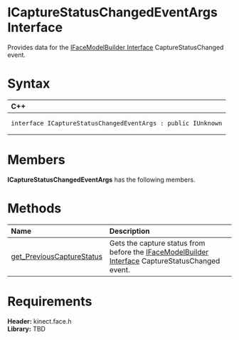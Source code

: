 ICaptureStatusChangedEventArgs Interface  
========================================  

Provides data for the [IFaceModelBuilder Interface](IFaceModelBuilder.md) CaptureStatusChanged event. <span id="syntaxSection"></span>

Syntax  
======  

<table>
<colgroup>
<col width="100%" />
</colgroup>
<thead>
<tr class="header">
<th align="left">C++</th>
</tr>
</thead>
<tbody>
<tr class="odd">
<td align="left"><pre><code>interface ICaptureStatusChangedEventArgs : public IUnknown</code></pre></td>
</tr>
</tbody>
</table>

<span id="classMembersSection"></span>

Members  
=======  

**ICaptureStatusChangedEventArgs** has the following members.  

<span id="publicmethodsSection"></span>

Methods  
=======  

<table>
<colgroup>
<col width="30%" />
<col width="60%" />
</colgroup>
<thead>
<tr class="header">
<th align="left">Name</th>
<th align="left">Description</th>
</tr>
</thead>
<tbody>
<tr class="odd">
<td align="left"><a href="ICaptureStatusChangedEve/Methods/get_PreviousCaptureStatus.md">get_PreviousCaptureStatus</a></td>
<td align="left">Gets the capture status from before the <a href="IFaceModelBuilder.md">IFaceModelBuilder Interface</a> CaptureStatusChanged event.</td>
</tr>
</tbody>
</table>

<span id="requirements"></span>

Requirements  
============  

**Header:** kinect.face.h  
**Library:** TBD  



<!--Please do not edit the data in the comment block below.-->
<!--
TOCTitle : ICaptureStatusChangedEventArgs Interface
RLTitle : ICaptureStatusChangedEventArgs Interface
KeywordK : ICaptureStatusChangedEventArgs interface, about
HelpPriority : 2
TopicType : apiref
KeywordF : ICaptureStatusChangedEventArgs
KeywordF : Microsoft.Kinect.face.ICaptureStatusChangedEventArgs
KeywordA : T:Microsoft.Kinect.face.ICaptureStatusChangedEventArgs
AssetID : T:Microsoft.Kinect.face.ICaptureStatusChangedEventArgs
Locale : en-us
CommunityContent : 1
APIType : Managed
APILocation : 
APIName : Microsoft.Kinect.face.ICaptureStatusChangedEventArgs
TargetOS : Windows
TopicType : kbSyntax
DevLang : C++
DocSet : K4Wv2
ProjType : K4Wv2Proj
Technology : Kinect for Windows
Product : Kinect for Windows SDK v2
productversion : 20
-->
